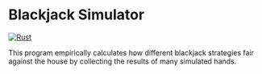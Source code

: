 # Blackjack Simulator
[![Rust](https://github.com/ColinGreybosh/blackjack-sim/actions/workflows/rust.yml/badge.svg?branch=main)](https://github.com/ColinGreybosh/blackjack-sim/actions/workflows/rust.yml)

This program empirically calculates how different blackjack strategies fair against the house by collecting the results of many simulated hands.
